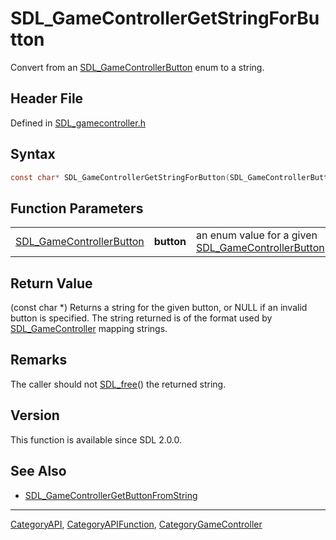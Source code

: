 # SDL_GameControllerGetStringForButton

Convert from an [SDL_GameControllerButton](SDL_GameControllerButton) enum to a string.

## Header File

Defined in [SDL_gamecontroller.h](https://github.com/libsdl-org/SDL/blob/SDL2/include/SDL_gamecontroller.h)

## Syntax

```c
const char* SDL_GameControllerGetStringForButton(SDL_GameControllerButton button);
```

## Function Parameters

|                                                      |            |                                                                                 |
| ---------------------------------------------------- | ---------- | ------------------------------------------------------------------------------- |
| [SDL_GameControllerButton](SDL_GameControllerButton) | **button** | an enum value for a given [SDL_GameControllerButton](SDL_GameControllerButton). |

## Return Value

(const char *) Returns a string for the given button, or NULL if an invalid
button is specified. The string returned is of the format used by
[SDL_GameController](SDL_GameController) mapping strings.

## Remarks

The caller should not [SDL_free](SDL_free)() the returned string.

## Version

This function is available since SDL 2.0.0.

## See Also

- [SDL_GameControllerGetButtonFromString](SDL_GameControllerGetButtonFromString)






----
[CategoryAPI](CategoryAPI), [CategoryAPIFunction](CategoryAPIFunction), [CategoryGameController](CategoryGameController)

